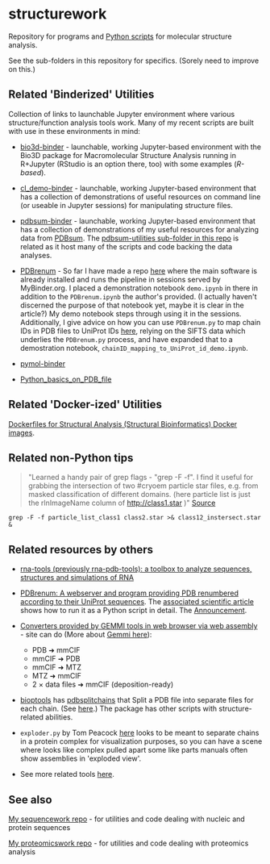 structurework
=============

Repository for programs and [Python scripts](https://github.com/fomightez/structurework/tree/master/python_scripts) for molecular structure analysis.

See the sub-folders in this repository for specifics. (Sorely need to improve on this.)


Related 'Binderized' Utilities
----------------------------

Collection of links to launchable Jupyter environment where various structure/function analysis tools work. Many of my recent scripts are built with use in these environments in mind:

- [bio3d-binder](https://github.com/fomightez/bio3d-binder) - launchable, working Jupyter-based environment with the Bio3D package for Macromolecular Structure Analysis running in R+Jupyter (RStudio is an option there, too) with some examples (*R-based*).

- [cl_demo-binder](https://github.com/fomightez/cl_demo-binder) - launchable, working Jupyter-based environment that has a collection of demonstrations of useful resources on command line (or useable in Jupyter sessions) for manipulating structure files.

- [pdbsum-binder](https://github.com/fomightez/pdbsum-binder) - launchable, working Jupyter-based environment that has a collection of demonstrations of my useful resources for analyzing data from [PDBsum](http://www.ebi.ac.uk/thornton-srv/databases/cgi-bin/pdbsum/GetPage.pl?pdbcode=index.html). The [pdbsum-utilities sub-folder in this repo](https://github.com/fomightez/structurework/tree/master/pdbsum_utilities) is related as it host many of the scripts and code backing the data analyses.

- [PDBrenum](https://github.com/fomightez/PDBrenum) - So far I have made a repo [here](https://github.com/fomightez/PDBrenum) where the main software is already installed and runs the pipeline in sessions served by MyBinder.org. I placed a demonstration notebook `demo.ipynb` in there in addition to the `PDBrenum.ipynb` the author's provided. (I actually haven't discerned the purpose of that notebook yet, maybe it is clear in the article?) My demo notebook steps through using it in the sessions. Additionally, I give advice on how you can use `PDBrenum.py` to map chain IDs in PDB files to UniProt IDs [here](https://www.biostars.org/p/9540519/#9540582), relying on the SIFTS data which underlies the `PDBrenum.py` process, and have expanded that to a demostration notebook, `chainID_mapping_to_UniProt_id_demo.ipynb`.

- [pymol-binder](https://github.com/fomightez/pymol-binder)

- [Python_basics_on_PDB_file](https://github.com/fomightez/Python_basics_on_PDB_file)


Related 'Docker-ized' Utilities
-------

[Dockerfiles for Structural Analysis (Structural Bioinformatics) Docker images](https://github.com/fomightez/Dockerfiles#dockerfiles-for-structural-analysis-structural-bioinformatics-docker-images).

Related non-Python tips
-----------------------

>"Learned a handy pair of grep flags - "grep -F -f". I find it useful for grabbing the intersection of two #cryoem particle star files, e.g. from masked classification of different domains. (here particle list is just the rlnImageName column of http://class1.star )" [Source](https://twitter.com/OliBClarke/status/1100400145286524928)

    grep -F -f particle_list_class1 class2.star >& class12_instersect.star &


Related resources by others
---------------------------

- [rna-tools (previously rna-pdb-tools): a toolbox to analyze sequences, structures and simulations of RNA](https://github.com/mmagnus/rna-tools/blob/master/index-of-tools.md)

- [PDBrenum: A webserver and program providing PDB renumbered according to their UniProt sequences](http://dunbrack3.fccc.edu/PDBrenum/). The [associated scientific article](https://journals.plos.org/plosone/article?id=10.1371/journal.pone.0253411) shows how to run it as a Python script in detail. The [Announcement](https://twitter.com/RolandDunbrack/status/1412675616156098562).

- [Converters provided by GEMMI tools in web browser via web assembly](https://project-gemmi.github.io/wasm/) - site can do (More about [Gemmi here](https://github.com/project-gemmi/gemmi)):
    - PDB ➜ mmCIF
    - mmCIF ➜ PDB
    - mmCIF ➜ MTZ
    - MTZ ➜ mmCIF
    - 2 × data files ➜ mmCIF (deposition-ready)

- [bioptools](https://github.com/ACRMGroup/bioptools) has [pdbsplitchains](https://github.com/ACRMGroup/bioptools#pdbsplitchains) that Split a PDB file into separate files for each chain. (See [here](https://www.biostars.org/p/9513505/#9513508).) The package has other scripts with structure-related abilities.

- `exploder.py` by Tom Peacock [here](https://github.com/tp-peacock/pdbTools) looks to be meant to separate chains in a protein complex for visualization purposes, so you can have a scene where looks like complex pulled apart some like parts manuals often show assemblies in 'exploded view'.

-  See more related tools [here](https://github.com/fomightez/structurework/tree/master/python_scripts#related-resources-by-others).

See also
--------

[My sequencework repo](https://github.com/fomightez/sequencework/) - for utilities and code dealing with nucleic and protein sequences

[My proteomicswork repo](https://github.com/fomightez/proteomicswork/) - for utilities and code dealing with proteomics analysis



